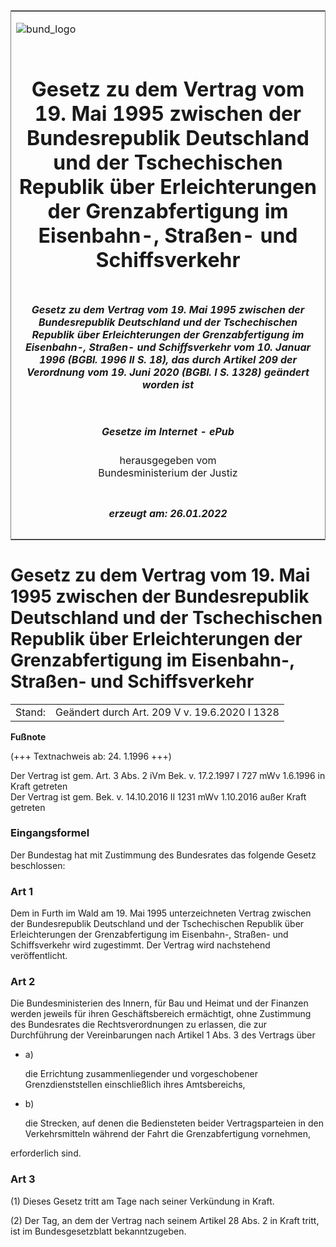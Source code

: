 <span id="DECKBLATT.html"></span>

<table border="0" frame="border" width="100%">

<tr valign="top">

<td align="left">

![bund\_logo](BfJ_2021_Web_de_de.gif)

</td>

<td align="right">

 

</td>

</tr>

<tr align="center" valign="middle">

<td colspan="2">

# Gesetz zu dem Vertrag vom 19. Mai 1995 zwischen der Bundesrepublik Deutschland und der Tschechischen Republik über Erleichterungen der Grenzabfertigung im Eisenbahn-, Straßen- und Schiffsverkehr

</td>

</tr>

<tr align="center" valign="middle">

<td colspan="2">

##### Gesetz zu dem Vertrag vom 19. Mai 1995 zwischen der Bundesrepublik Deutschland und der Tschechischen Republik über Erleichterungen der Grenzabfertigung im Eisenbahn-, Straßen- und Schiffsverkehr vom 10. Januar 1996 (BGBl. 1996 II S. 18), das durch Artikel 209 der Verordnung vom 19. Juni 2020 (BGBl. I S. 1328) geändert worden ist

</td>

</tr>

<tr align="center" valign="middle">

<td colspan="2">

  
  

##### Gesetze im Internet - ePub  
  
herausgegeben vom  
Bundesministerium der Justiz

</td>

</tr>

<tr align="center" valign="bottom">

<td colspan="2">

  
  

##### erzeugt am: 26.01.2022

</td>

</tr>

</table>

<span id="BJNR001820996.html"></span>

# Gesetz zu dem Vertrag vom 19. Mai 1995 zwischen der Bundesrepublik Deutschland und der Tschechischen Republik über Erleichterungen der Grenzabfertigung im Eisenbahn-, Straßen- und Schiffsverkehr

<div>

<div class="jnhtml">

|        |                                               |
| ------ | --------------------------------------------- |
| Stand: | Geändert durch Art. 209 V v. 19.6.2020 I 1328 |

</div>

</div>

<div>

  
**Fußnote**

<div class="jnhtml">

<div>

<div class="jurAbsatz">

(+++ Textnachweis ab: 24. 1.1996 +++)

</div>

<div class="jurAbsatz">

  
Der Vertrag ist gem. Art. 3 Abs. 2 iVm Bek. v. 17.2.1997 I 727 mWv
1.6.1996 in Kraft getreten  
Der Vertrag ist gem. Bek. v. 14.10.2016 II 1231 mWv 1.10.2016 außer
Kraft getreten

</div>

</div>

</div>

</div>

<span id="BJNR001820996BJNE000100310.html"></span>

### Eingangsformel  

<div>

<div class="jnhtml">

<div>

<div class="jurAbsatz">

Der Bundestag hat mit Zustimmung des Bundesrates das folgende Gesetz
beschlossen:

</div>

</div>

</div>

</div>

<span id="BJNR001820996BJNE000200310.html"></span>

### Art 1  

<div>

<div class="jnhtml">

<div>

<div class="jurAbsatz">

Dem in Furth im Wald am 19. Mai 1995 unterzeichneten Vertrag zwischen
der Bundesrepublik Deutschland und der Tschechischen Republik über
Erleichterungen der Grenzabfertigung im Eisenbahn-, Straßen- und
Schiffsverkehr wird zugestimmt. Der Vertrag wird nachstehend
veröffentlicht.

</div>

</div>

</div>

</div>

<span id="BJNR001820996BJNE000301123.html"></span>

### Art 2  

<div>

<div class="jnhtml">

<div>

<div class="jurAbsatz">

Die Bundesministerien des Innern, für Bau und Heimat und der Finanzen
werden jeweils für ihren Geschäftsbereich ermächtigt, ohne Zustimmung
des Bundesrates die Rechtsverordnungen zu erlassen, die zur Durchführung
der Vereinbarungen nach Artikel 1 Abs. 3 des Vertrags über

  - a)
    
    <div style="">
    
    die Errichtung zusammenliegender und vorgeschobener
    Grenzdienststellen einschließlich ihres Amtsbereichs,
    
    </div>

  - b)
    
    <div style="">
    
    die Strecken, auf denen die Bediensteten beider Vertragsparteien in
    den Verkehrsmitteln während der Fahrt die Grenzabfertigung
    vornehmen,
    
    </div>

erforderlich sind.

</div>

</div>

</div>

</div>

<span id="BJNR001820996BJNE000400310.html"></span>

### Art 3  

<div>

<div class="jnhtml">

<div>

<div class="jurAbsatz">

(1) Dieses Gesetz tritt am Tage nach seiner Verkündung in Kraft.

</div>

<div class="jurAbsatz">

(2) Der Tag, an dem der Vertrag nach seinem Artikel 28 Abs. 2 in Kraft
tritt, ist im Bundesgesetzblatt bekanntzugeben.

</div>

</div>

</div>

</div>
